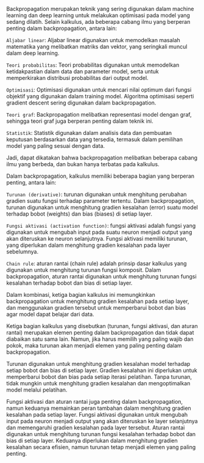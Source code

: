 Backpropagation merupakan teknik yang sering digunakan dalam machine learning dan deep learning untuk melakukan optimisasi pada model yang sedang dilatih. Selain kalkulus, ada beberapa cabang ilmu yang berperan penting dalam backpropagation, antara lain:

`Aljabar linear`: Aljabar linear digunakan untuk memodelkan masalah matematika yang melibatkan matriks dan vektor, yang seringkali muncul dalam deep learning.

`Teori probabilitas`: Teori probabilitas digunakan untuk memodelkan ketidakpastian dalam data dan parameter model, serta untuk memperkirakan distribusi probabilitas dari output model.

`Optimisasi`: Optimisasi digunakan untuk mencari nilai optimum dari fungsi objektif yang digunakan dalam training model. Algoritma optimisasi seperti gradient descent sering digunakan dalam backpropagation.

`Teori graf`: Backpropagation melibatkan representasi model dengan graf, sehingga teori graf juga berperan penting dalam teknik ini.

`Statistik`: Statistik digunakan dalam analisis data dan pembuatan keputusan berdasarkan data yang tersedia, termasuk dalam pemilihan model yang paling sesuai dengan data.

Jadi, dapat dikatakan bahwa backpropagation melibatkan beberapa cabang ilmu yang berbeda, dan bukan hanya terbatas pada kalkulus.

Dalam backpropagation, kalkulus memiliki beberapa bagian yang berperan penting, antara lain:

`Turunan (derivative)`: turunan digunakan untuk menghitung perubahan gradien suatu fungsi terhadap parameter tertentu. Dalam backpropagation, turunan digunakan untuk menghitung gradien kesalahan (error) suatu model terhadap bobot (weights) dan bias (biases) di setiap layer.

`Fungsi aktivasi (activation function)`: fungsi aktivasi adalah fungsi yang digunakan untuk mengubah input pada suatu neuron menjadi output yang akan diteruskan ke neuron selanjutnya. Fungsi aktivasi memiliki turunan, yang diperlukan dalam menghitung gradien kesalahan pada layer sebelumnya.

`Chain rule`: aturan rantai (chain rule) adalah prinsip dasar kalkulus yang digunakan untuk menghitung turunan fungsi komposit. Dalam backpropagation, aturan rantai digunakan untuk menghitung turunan fungsi kesalahan terhadap bobot dan bias di setiap layer.

Dalam kombinasi, ketiga bagian kalkulus ini memungkinkan backpropagation untuk menghitung gradien kesalahan pada setiap layer, dan menggunakan gradien tersebut untuk memperbarui bobot dan bias agar model dapat belajar dari data.

Ketiga bagian kalkulus yang disebutkan (turunan, fungsi aktivasi, dan aturan rantai) merupakan elemen penting dalam backpropagation dan tidak dapat diabaikan satu sama lain. Namun, jika harus memilih yang paling wajib dan pokok, maka turunan akan menjadi elemen yang paling penting dalam backpropagation.

Turunan digunakan untuk menghitung gradien kesalahan model terhadap setiap bobot dan bias di setiap layer. Gradien kesalahan ini diperlukan untuk memperbarui bobot dan bias pada setiap iterasi pelatihan. Tanpa turunan, tidak mungkin untuk menghitung gradien kesalahan dan mengoptimalkan model melalui pelatihan.

Fungsi aktivasi dan aturan rantai juga penting dalam backpropagation, namun keduanya memainkan peran tambahan dalam menghitung gradien kesalahan pada setiap layer. Fungsi aktivasi digunakan untuk mengubah input pada neuron menjadi output yang akan diteruskan ke layer selanjutnya dan memengaruhi gradien kesalahan pada layer tersebut. Aturan rantai digunakan untuk menghitung turunan fungsi kesalahan terhadap bobot dan bias di setiap layer. Keduanya diperlukan dalam menghitung gradien kesalahan secara efisien, namun turunan tetap menjadi elemen yang paling penting.
